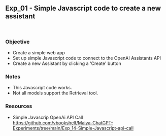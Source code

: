 ## Exp_01 - Simple Javascript code to create a new assistant
<br>

### Objective
- Create a simple web app
- Set up simple Javascript code to connect to the OpenAI Assistants API
- Create a new Assistant by clicking a 'Create' button

### Notes
- This Javascript code works.
- Not all models support the Retrieval tool.

### Resources
- Simple Javascrip OpenAi API Call<br>
https://github.com/vbookshelf/Maiya-ChatGPT-Experiments/tree/main/Exp_14-Simple-Javascript-api-call
  
